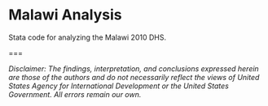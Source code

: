 # Malawi Analysis

Stata code for analyzing the Malawi 2010 DHS.
 
===  

*Disclaimer: The findings, interpretation, and conclusions expressed herein are those of the authors and do not necessarily reflect the views of United States Agency for International Development or the United States Government. All errors remain our own.*  
